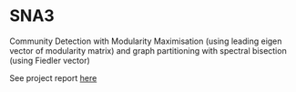 # SNA3

Community Detection with Modularity Maximisation (using leading eigen vector of modularity matrix)
                              and 
graph partitioning with spectral bisection (using Fiedler vector)

See project report [here](https://github.com/mridulgain/SNA3/blob/master/project%20report.pdf)
